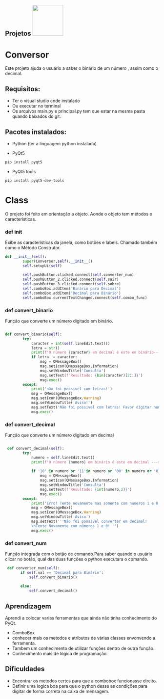
## **Projetos**  <img src="https://upload.wikimedia.org/wikipedia/commons/thumb/e/e6/Python_and_Qt.svg/1200px-Python_and_Qt.svg.png" width="100" height="100">

# Conversor
Este projeto ajuda o usuário a saber o binário de um número , assim como o decimal.

## Requisitos:
 - Ter o visual studio code instalado
 - Ou executar no terminal 
 - Os arquivos main.py e principal.py tem que estar na mesma pasta quando baixados do git.

## Pacotes instalados:
- Python (ter a linguagem python instalada)

- PyQt5  
```bash
pip install pyqt5
```
- PyQt5 tools 
```bash
pip install pyqt5-dev-tools
```
# Class
O projeto foi feito em orientação a objeto. Aonde o objeto tem métodos e características.

### def init
Exibe as características da janela, como botões e labels. Chamado também como o Método Construtor.

```python
def __init__(self):
        super(Conversor,self).__init__()
        self.setupUi(self)
        
        self.pushButton.clicked.connect(self.converter_num)
        self.pushButton_2.clicked.connect(self.sair)
        self.pushButton_3.clicked.connect(self.sobre)
        self.comboBox.addItem('Binário para Decimal')
        self.comboBox.addItem('Decimal para Binário')
        self.comboBox.currentTextChanged.connect(self.combo_func)
```

### def convert_binario
Função que converte um número digitado em binário.

```python

def convert_binario(self):
        try:
            caracter = int(self.lineEdit.text())
            letra = str()
            print(f'O número {caracter} em decimal é este em binário--- > {bin(caracter)[2::]}')
            if letra != caracter:
                msg = QMessageBox()
                msg.setIcon(QMessageBox.Information)
                msg.setWindowTitle('Consulta')
                msg.setText(f'Resultado: {bin(caracter)[2::]}')
                msg.exec()
        except:
            print('não foi possivel com letras!')
            msg = QMessageBox()
            msg.setIcon(QMessageBox.Warning)
            msg.setWindowTitle('Aviso!')
            msg.setText('Não foi possivel com letras! Favor digitar numeros!')
            msg.exec()
```

### def convert_decimal
Função que converte um número digitado em decimal

```python

 def convert_decimal(self):
        try:
            numero = self.lineEdit.text()
            print(f'O número {numero} em binário é este em decimal ---> {int(numero,2)}')
        
            if '10' in numero or '11'in numero or '00' in numero or '01' in numero :
                msg = QMessageBox()
                msg.setIcon(QMessageBox.Information)
                msg.setWindowTitle('Consulta')
                msg.setText(f'Resultado: {int(numero,2)}')
                msg.exec()
        except:
            print('Erro! Tente novamente mas somente com numeros 1 e 0!')
            msg = QMessageBox()
            msg.setIcon(QMessageBox.Warning)
            msg.setWindowTitle('Aviso')
            msg.setText('''Não foi possivel converter em decimal! 
            \nTente Novamente com números 1 e 0!''')
            msg.exec()
```

### def convert_num
Função integrada com o botão de comando.Para saber quando o usuário clicar no botão, qual das duas funções o python executara o comando.

```python
 def converter_num(self):
       if self.val == 'Decimal para Binário':
           self.convert_binario()
           
       else:
           self.convert_decimal()

```
## **Aprendizagem**
Aprendi a colocar varias ferramentas que ainda não tinha conhecimento do PyQt.
- ComboBox
- conhecer mais os metodos e atributos
de várias classes envonvendo a ferramenta.
- Tambem um conhecimento de utilizar funções
dentro de outra função.
- Conhecimento mais de lógica de programação.

## **Dificuldades**
- Encontrar os metodos certos para que a combobox funcionasse direito.
- Definir uma logica boa para que o python desse as condições para digitar de forma correta na caixa de mensagem.



